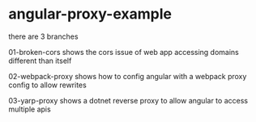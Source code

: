# angular-proxy-example

there are 3 branches

01-broken-cors
shows the cors issue of web app accessing domains different than itself

02-webpack-proxy
shows how to config angular with a webpack proxy config to allow rewrites

03-yarp-proxy
shows a dotnet reverse proxy to allow angular to access multiple apis

